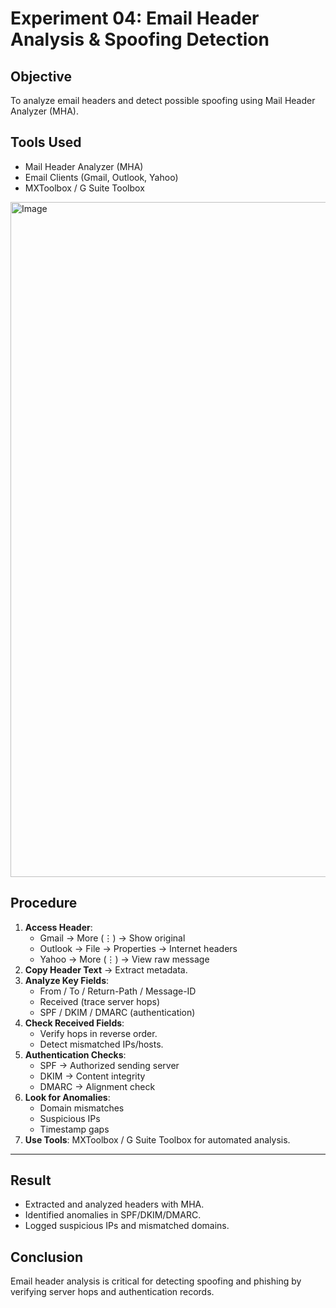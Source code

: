 # Experiment 04: Email Header Analysis & Spoofing Detection

## Objective
To analyze email headers and detect possible spoofing using Mail Header Analyzer (MHA).

## Tools Used
- Mail Header Analyzer (MHA)
- Email Clients (Gmail, Outlook, Yahoo)
- MXToolbox / G Suite Toolbox

<img width="1920" height="1080" alt="Image" src="https://github.com/user-attachments/assets/7b580c7f-d097-4bb5-ae25-f58e101fe60c" />

## Procedure
1. **Access Header**:
   - Gmail → More (⋮) → Show original
   - Outlook → File → Properties → Internet headers
   - Yahoo → More (⋮) → View raw message
2. **Copy Header Text** → Extract metadata.
3. **Analyze Key Fields**:
   - From / To / Return-Path / Message-ID
   - Received (trace server hops)
   - SPF / DKIM / DMARC (authentication)
4. **Check Received Fields**:
   - Verify hops in reverse order.
   - Detect mismatched IPs/hosts.
5. **Authentication Checks**:
   - SPF → Authorized sending server
   - DKIM → Content integrity
   - DMARC → Alignment check
6. **Look for Anomalies**:
   - Domain mismatches
   - Suspicious IPs
   - Timestamp gaps
7. **Use Tools**: MXToolbox / G Suite Toolbox for automated analysis.

---

## Result
- Extracted and analyzed headers with MHA.
- Identified anomalies in SPF/DKIM/DMARC.
- Logged suspicious IPs and mismatched domains.

## Conclusion
Email header analysis is critical for detecting spoofing and phishing by verifying server hops and authentication records.
